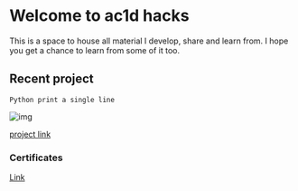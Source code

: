 # Welcome to ac1d hacks

This is a space to house all material I develop, share and learn from. I hope you get a chance to learn from some of it too. 


## Recent project
```
Python print a single line
```
![img](https://camo.githubusercontent.com/33e9dc88b16feacc7e6d9defc9643fd068484c2c/68747470733a2f2f692e6962622e636f2f78586e4e4d76352f657a6769662d636f6d2d6769662d6d616b65722e676966)

[project link](https://github.com/AssassinUKG/PythonPrintSameLine)

### Certificates
[Link](https://assassinukg.github.io/ac1d/certs/)

